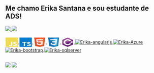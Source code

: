 ## Me chamo Erika Santana e sou estudante de ADS!
<div>
<a href="https://github.com/eriksntn">
<img loading="lazy" height="180em" src="https://github-readme-stats.vercel.app/api?username=erikasntn&show_icons=true&theme=dracula&include_all_commits=true&count_private=true"/>
<img loading="lazy" height="180em" src="https://github-readme-stats.vercel.app/api/top-langs/?username=erikasntn&layout=compact&langs_count=7&theme=dracula"/>
</div>

<div style="display: inline_block"><br>
  <img align="center" alt="Erika-Js" height="30" width="40" src="https://raw.githubusercontent.com/devicons/devicon/master/icons/javascript/javascript-plain.svg">
  <img align="center" alt="Erika-Ts" height="30" width="40" src="https://raw.githubusercontent.com/devicons/devicon/master/icons/typescript/typescript-original.svg">
  <img align="center" alt="Erika-HTML" height="30" width="40" src="https://raw.githubusercontent.com/devicons/devicon/master/icons/html5/html5-original.svg">
  <img align="center" alt="Erika-CSS" height="30" width="40" 
    src="https://raw.githubusercontent.com/devicons/devicon/master/icons/css3/css3-original.svg">
  <img align="center" alt="Erika-Csharp" height="30" width="40" src="https://raw.githubusercontent.com/devicons/devicon/master/icons/csharp/csharp-original.svg">   
  <img align="center" alt="Erika-angularjs" height="30" width="40" src="./icons/Angular-Dark.svg" width="48">
  <img align="center" alt="Erika-Azure" height="30" width="40" src="./icons/Azure-Dark.svg" width="48"> 
  <img align="center" alt="Erika-bootstrap" height="30" width="40" 
  src="https://cdn.jsdelivr.net/gh/devicons/devicon/icons/bootstrap/bootstrap-original.svg" />
 <img align="center" alt="Erika-sqlserver" height="30" width="40"
 src="https://cdn.jsdelivr.net/gh/devicons/devicon/icons/microsoftsqlserver/microsoftsqlserver-plain.svg" 

</div>
  
  ##
    
<div> 
  <a href = "mailto:erikaln54@gmail.com"><img src="https://img.shields.io/badge/-Gmail-%23333?style=for-the-badge&logo=gmail&logoColor=white" target="_blank"></a>
  <a href="https://www.linkedin.com/in/erika-santana-da-silva-88744721b" target="_blank"><img src="https://img.shields.io/badge/-LinkedIn-%230077B5?style=for-the-badge&logo=linkedin&logoColor=white" target="_blank"></a> 
  
</div>
